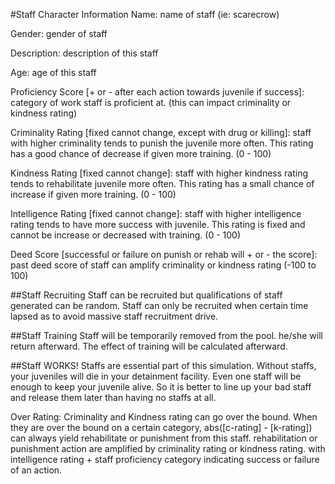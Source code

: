 #Staff Character Information
Name: name of staff (ie: scarecrow)

Gender: gender of staff

Description: description of this staff

Age: age of this staff

Proficiency Score [+ or - after each action towards juvenile if success]: category of work staff is proficient at. (this can impact criminality or kindness rating)

Criminality Rating [fixed cannot change, except with drug or killing]: staff with higher criminality tends to punish the juvenile more often. This rating has a good chance of decrease if given more training. (0 - 100)

Kindness Rating [fixed cannot change]: staff with higher kindness rating tends to rehabilitate juvenile more often.  This rating has a small chance of increase if given more training. (0 - 100)

Intelligence Rating [fixed cannot change]: staff with higher intelligence rating tends to have more success with juvenile. This rating is fixed and cannot be increase or decreased with training. (0 - 100)

Deed Score [successful or failure on punish or rehab will + or - the score]: past deed score of staff can amplify criminality or kindness rating (-100 to 100)

##Staff Recruiting
Staff can be recruited but qualifications of staff generated can be random. Staff can only be recruited when certain time lapsed as to avoid massive staff recruitment drive.

##Staff Training
Staff will be temporarily removed from the pool. he/she will return afterward. The effect of training will be calculated afterward.

##Staff WORKS!
Staffs are essential part of this simulation. Without staffs, your juveniles will die in your detainment facility. Even one staff will be enough to keep your juvenile alive.
So it is better to line up your bad staff and release them later than having no staffs at all.

Over Rating:
Criminality and Kindness rating can go over the bound. When they are over the bound on a certain category, abs([c-rating] - [k-rating]) can always yield rehabilitate or punishment from this staff. rehabilitation or punishment action are amplified by criminality rating or kindness rating. with intelligence rating + staff proficiency category indicating success or failure of an action.
